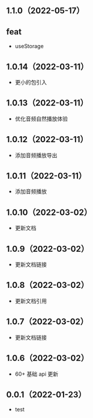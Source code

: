## 1.1.0（2022-05-17）
## feat
- useStorage
## 1.0.14（2022-03-11）
- 更小的包引入
## 1.0.13（2022-03-11）
- 优化音频自然播放体验
## 1.0.12（2022-03-11）
- 添加音频播放导出
## 1.0.11（2022-03-11）
- 添加音频播放
## 1.0.10（2022-03-02）
- 更新文档
## 1.0.9（2022-03-02）
- 更新文档链接
## 1.0.8（2022-03-02）
- 更新文档引用
## 1.0.7（2022-03-02）
- 更新文档链接
## 1.0.6（2022-03-02）
- 60+ 基础 api 更新
## 0.0.1（2022-01-23）
- test
